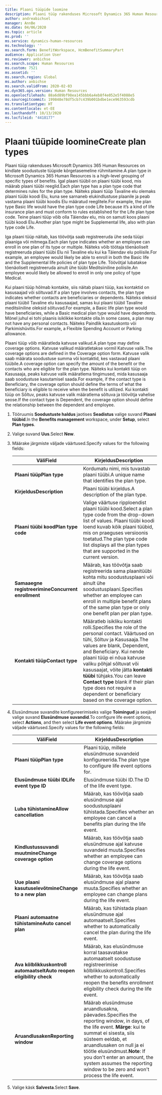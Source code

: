 ```yaml
---
title: Plaani tüüpide loomine
description: Plaani tüüp rakenduses Microsoft Dynamics 365 Human Resources on kindlate soodustuste tüüpide kõrgetasemeline rühmitamine. Igal plaani tüübil on plaani tüübi kood, mis määrab plaani tüübi reeglid.
author: andreabichsel
manager: AnnBe
ms.date: 04/06/2020
ms.topic: article
ms.prod: ''
ms.service: dynamics-human-resources
ms.technology: ''
ms.search.form: BenefitWorkspace, HcmBenefitSummaryPart
audience: Application User
ms.reviewer: anbichse
ms.search.scope: Human Resources
ms.custom: 7521
ms.assetid: ''
ms.search.region: Global
ms.author: anbichse
ms.search.validFrom: 2020-02-03
ms.dyn365.ops.version: Human Resources
ms.openlocfilehash: 88a6d89bf98ea145bbb6a4eb8f4e052e5f4088e5
ms.sourcegitcommit: 199848e78df5cb7c439b001bdbe1ece963593cdb
ms.translationtype: HT
ms.contentlocale: et-EE
ms.lasthandoff: 10/13/2020
ms.locfileid: "4418177"
---
```

# <a name="create-plan-types"></a><span data-ttu-id="97dcc-104">Plaani tüüpide loomine</span><span class="sxs-lookup"><span data-stu-id="97dcc-104">Create plan types</span></span>

<span data-ttu-id="97dcc-105">Plaani tüüp rakenduses Microsoft Dynamics 365 Human Resources on kindlate soodustuste tüüpide kõrgetasemeline rühmitamine.</span><span class="sxs-lookup"><span data-stu-id="97dcc-105">A plan type in Microsoft Dynamics 365 Human Resources is a high-level grouping of specific types of benefits.</span></span> <span data-ttu-id="97dcc-106">Igal plaani tüübil on plaani tüübi kood, mis määrab plaani tüübi reeglid.</span><span class="sxs-lookup"><span data-stu-id="97dcc-106">Each plan type has a plan type code that determines rules for the plan type.</span></span> <span data-ttu-id="97dcc-107">Näiteks plaani tüüp Tavaline elu olemaks plaani tüübi koodi Elu, kuna see sarnaneb elukindlustuse plaanile ja peab vastama plaani tüübi koodis Elu määratud reeglitele.</span><span class="sxs-lookup"><span data-stu-id="97dcc-107">For example, the plan type Basic life would have the plan type code Life because it’s a kind of life insurance plan and must conform to rules established for the Life plan type code.</span></span> <span data-ttu-id="97dcc-108">Teine plaani tüüp võib olla Täiendav elu, mis on samuti koos plaani tüübi koodi Elu.</span><span class="sxs-lookup"><span data-stu-id="97dcc-108">Another plan type might be Supplemental life, also with plan type code Life.</span></span>

<span data-ttu-id="97dcc-109">Iga plaani tüüp näitab, kas töövõtja saab registreeruda ühe seda tüüpi plaaniga või mitmega.</span><span class="sxs-lookup"><span data-stu-id="97dcc-109">Each plan type indicates whether an employee can enroll in one plan of its type or multiple.</span></span> <span data-ttu-id="97dcc-110">Näiteks võib töötaja tõenäoliselt registreeruda plaani tüübi Elu nii Tavaline elu kui ka Täiendav elu poliisile.</span><span class="sxs-lookup"><span data-stu-id="97dcc-110">For example, an employee would likely be able to enroll in both the Basic life and the Supplemental life policies of plan type Life.</span></span> <span data-ttu-id="97dcc-111">Töövõtjal lubatakse tõenäoliselt registreeruda ainult ühe tüübi Meditsiiniline poliisile.</span><span class="sxs-lookup"><span data-stu-id="97dcc-111">An employee would likely be allowed to enroll in only one policy of type Medical.</span></span>

<span data-ttu-id="97dcc-112">Kui plaani tüüp hõlmab kontakte, siis näitab plaani tüüp, kas kontaktid on kasusaajad või sõltuvad.</span><span class="sxs-lookup"><span data-stu-id="97dcc-112">If a plan type involves contacts, the plan type indicates whether contacts are beneficiaries or dependents.</span></span> <span data-ttu-id="97dcc-113">Näiteks oleksid plaani tüübil Tavaline elu kasusaajad, samas kui plaani tüübil Tavaline meditsiiniline oleksid sõltuvad.</span><span class="sxs-lookup"><span data-stu-id="97dcc-113">For example, a Basic life plan type would have beneficiaries, while a Basic medical plan type would have dependents.</span></span> <span data-ttu-id="97dcc-114">Mõnel juhul ei tohi plaanis isiklikke kontakte olla.</span><span class="sxs-lookup"><span data-stu-id="97dcc-114">In some cases, a plan may not have any personal contacts.</span></span> <span data-ttu-id="97dcc-115">Näiteks Paindlik kasutuskonto või Parkimishüvitis.</span><span class="sxs-lookup"><span data-stu-id="97dcc-115">For example, a Flexible Spending Account or Parking allowance.</span></span>

<span data-ttu-id="97dcc-116">Plaani tüüp võib määratleda katvuse valikud.</span><span class="sxs-lookup"><span data-stu-id="97dcc-116">A plan type may define coverage options.</span></span> <span data-ttu-id="97dcc-117">Katvuse valikud määratletakse vormil Katvuse valik.</span><span class="sxs-lookup"><span data-stu-id="97dcc-117">The coverage options are defined in the Coverage option form.</span></span> <span data-ttu-id="97dcc-118">Katvuse valik saab määrata soodustuse summa või kontaktid, kes vastavad plaani tüübile.</span><span class="sxs-lookup"><span data-stu-id="97dcc-118">A coverage option can specify the amount of the benefit or the contacts who are eligible for the plan type.</span></span> <span data-ttu-id="97dcc-119">Näiteks kui kontakti tüüp on Kasusaaja, peaks katvuse valik määratlema tingimused, mida kasusaaja saab soodustuse kasutamisel saada.</span><span class="sxs-lookup"><span data-stu-id="97dcc-119">For example, if the contact type is Beneficiary, the coverage option should define the terms of what the beneficiary is eligible to receive when the benefit is utilized.</span></span> <span data-ttu-id="97dcc-120">Kui kontakti tüüp on Sõltuv, peaks katvuse valik määratlema sõltuva ja töövõtja vahelise seose.</span><span class="sxs-lookup"><span data-stu-id="97dcc-120">If the contact type is Dependent, the coverage option should define the relationship between the dependent and employee.</span></span> 

1. <span data-ttu-id="97dcc-121">Tööruumis **Soodustuste haldus** jaotises **Seadistus** valige suvand **Plaani tüübid**.</span><span class="sxs-lookup"><span data-stu-id="97dcc-121">In the **Benefits management** workspace, under **Setup**, select **Plan types**.</span></span>

2. <span data-ttu-id="97dcc-122">Valige suvand **Uus**.</span><span class="sxs-lookup"><span data-stu-id="97dcc-122">Select **New**.</span></span>

3. <span data-ttu-id="97dcc-123">Määrake järgmiste väljade väärtused.</span><span class="sxs-lookup"><span data-stu-id="97dcc-123">Specify values for the following fields:</span></span>

   | <span data-ttu-id="97dcc-124">Väli</span><span class="sxs-lookup"><span data-stu-id="97dcc-124">Field</span></span> | <span data-ttu-id="97dcc-125">Kirjeldus</span><span class="sxs-lookup"><span data-stu-id="97dcc-125">Description</span></span> |
   | --- | --- |
   | <span data-ttu-id="97dcc-126">**Plaani tüüp**</span><span class="sxs-lookup"><span data-stu-id="97dcc-126">**Plan type**</span></span> | <span data-ttu-id="97dcc-127">Kordumatu nimi, mis tuvastab plaani tüübi.</span><span class="sxs-lookup"><span data-stu-id="97dcc-127">A unique name that identifies the plan type.</span></span> |
   | <span data-ttu-id="97dcc-128">**Kirjeldus**</span><span class="sxs-lookup"><span data-stu-id="97dcc-128">**Description**</span></span> | <span data-ttu-id="97dcc-129">Plaani tüübi kirjeldus.</span><span class="sxs-lookup"><span data-stu-id="97dcc-129">A description of the plan type.</span></span> |
   | <span data-ttu-id="97dcc-130">**Plaani tüübi kood**</span><span class="sxs-lookup"><span data-stu-id="97dcc-130">**Plan type code**</span></span> | <span data-ttu-id="97dcc-131">Valige väärtuse ripploendist plaani tüübi kood.</span><span class="sxs-lookup"><span data-stu-id="97dcc-131">Select a plan type code from the drop-down list of values.</span></span> <span data-ttu-id="97dcc-132">Plaani tüübi koodi loend kuvab kõik plaani tüübid, mis on praeguses versioonis toetatud.</span><span class="sxs-lookup"><span data-stu-id="97dcc-132">The plan type code list displays all the plan types that are supported in the current version.</span></span> |
   | <span data-ttu-id="97dcc-133">**Samaaegne registreerimine**</span><span class="sxs-lookup"><span data-stu-id="97dcc-133">**Concurrent enrollment**</span></span> | <span data-ttu-id="97dcc-134">Määrab, kas töövõtja saab registreerida sama plaanitüübi kohta mitu soodustusplaani või ainult ühe soodustusplaani.</span><span class="sxs-lookup"><span data-stu-id="97dcc-134">Specifies whether an employee can enroll in multiple benefit plans of the same plan type or only one benefit plan per plan type.</span></span> |
   | <span data-ttu-id="97dcc-135">**Kontakti tüüp**</span><span class="sxs-lookup"><span data-stu-id="97dcc-135">**Contact type**</span></span> | <span data-ttu-id="97dcc-136">Määratleb isikliku kontakti rolli.</span><span class="sxs-lookup"><span data-stu-id="97dcc-136">Specifies the role of the personal contact.</span></span> <span data-ttu-id="97dcc-137">Väärtused on tühi, Sõltuv ja Kasusaaja.</span><span class="sxs-lookup"><span data-stu-id="97dcc-137">The values are blank, Dependent, and Beneficiary.</span></span> <span data-ttu-id="97dcc-138">Kui nende plaani tüüp ei nõua katvuse valiku põhjal sõltuvat või kasusaajat, võite jätta **kontakti tüübi** tühjaks.</span><span class="sxs-lookup"><span data-stu-id="97dcc-138">You can leave **Contact type** blank if their plan type does not require a dependent or beneficiary based on the coverage option.</span></span> |

4. <span data-ttu-id="97dcc-139">Elusündmuse suvandite konfigureerimiseks valige **Toimingud** ja seejärel valige suvand **Elusündmuse suvandid**.</span><span class="sxs-lookup"><span data-stu-id="97dcc-139">To configure life event options, select **Actions**, and then select **Life event options**.</span></span> <span data-ttu-id="97dcc-140">Määrake järgmiste väljade väärtused.</span><span class="sxs-lookup"><span data-stu-id="97dcc-140">Specify values for the following fields:</span></span>

   | <span data-ttu-id="97dcc-141">Väli</span><span class="sxs-lookup"><span data-stu-id="97dcc-141">Field</span></span> | <span data-ttu-id="97dcc-142">Kirjeldus</span><span class="sxs-lookup"><span data-stu-id="97dcc-142">Description</span></span> |
   | --- | --- |
   | <span data-ttu-id="97dcc-143">**Plaani tüüp**</span><span class="sxs-lookup"><span data-stu-id="97dcc-143">**Plan type**</span></span> | <span data-ttu-id="97dcc-144">Plaani tüüp, millele elusündmuse suvandeid konfigureerida.</span><span class="sxs-lookup"><span data-stu-id="97dcc-144">The plan type to configure life event options for.</span></span> |
   | <span data-ttu-id="97dcc-145">**Elusündmuse tüübi ID**</span><span class="sxs-lookup"><span data-stu-id="97dcc-145">**Life event type ID**</span></span> | <span data-ttu-id="97dcc-146">Elusündmuse tüübi ID.</span><span class="sxs-lookup"><span data-stu-id="97dcc-146">The ID of the life event type.</span></span> |
   | <span data-ttu-id="97dcc-147">**Luba tühistamine**</span><span class="sxs-lookup"><span data-stu-id="97dcc-147">**Allow cancellation**</span></span> | <span data-ttu-id="97dcc-148">Määrab, kas töövõtja saab elusündmuse ajal soodustusplaani tühistada.</span><span class="sxs-lookup"><span data-stu-id="97dcc-148">Specifies whether an employee can cancel a benefits plan during the life event.</span></span> |
   | <span data-ttu-id="97dcc-149">**Kindlustussuvandi muutmine**</span><span class="sxs-lookup"><span data-stu-id="97dcc-149">**Change coverage option**</span></span> | <span data-ttu-id="97dcc-150">Määrab, kas töövõtja saab elusündmuse ajal katvuse suvandeid muuta.</span><span class="sxs-lookup"><span data-stu-id="97dcc-150">Specifies whether an employee can change coverage options during the life event.</span></span> |
   | <span data-ttu-id="97dcc-151">**Uue plaani kasutuselevõtmine**</span><span class="sxs-lookup"><span data-stu-id="97dcc-151">**Change to a new plan**</span></span> | <span data-ttu-id="97dcc-152">Määrab, kas töövõtja saab elusündmuse ajal plaane muuta.</span><span class="sxs-lookup"><span data-stu-id="97dcc-152">Specifies whether an employee can change plans during the life event.</span></span> |
   | <span data-ttu-id="97dcc-153">**Plaani automaatne tühistamine**</span><span class="sxs-lookup"><span data-stu-id="97dcc-153">**Auto cancel plan**</span></span> | <span data-ttu-id="97dcc-154">Määrab, kas tühistada plaan elusündmuse ajal automaatselt.</span><span class="sxs-lookup"><span data-stu-id="97dcc-154">Specifies whether to automatically cancel the plan during the life event.</span></span> |
   | <span data-ttu-id="97dcc-155">**Ava kõlblikkuskontroll automaatselt**</span><span class="sxs-lookup"><span data-stu-id="97dcc-155">**Auto reopen eligibility check**</span></span> | <span data-ttu-id="97dcc-156">Määrab, kas elusündmuse korral taasavatakse automaatselt soodustuse registreerimise kõlblikkuskontroll.</span><span class="sxs-lookup"><span data-stu-id="97dcc-156">Specifies whether to automatically reopen the benefits enrollment eligibility check during the life event.</span></span> |
   | <span data-ttu-id="97dcc-157">**Aruandlusaken**</span><span class="sxs-lookup"><span data-stu-id="97dcc-157">**Reporting window**</span></span> | <span data-ttu-id="97dcc-158">Määrab elusündmuse aruandlusakna, päevades.</span><span class="sxs-lookup"><span data-stu-id="97dcc-158">Specifies the reporting window, in days, of the life event.</span></span> <span data-ttu-id="97dcc-159">**Märge**: kui te summat ei sisesta, siis süsteem eeldab, et aruandlusaken on null ja ei töötle elusündmust.</span><span class="sxs-lookup"><span data-stu-id="97dcc-159">**Note**: If you don't enter an amount, the system assumes the reporting window to be zero and won't process the life event.</span></span> |

5. <span data-ttu-id="97dcc-160">Valige käsk **Salvesta**.</span><span class="sxs-lookup"><span data-stu-id="97dcc-160">Select **Save**.</span></span> 
